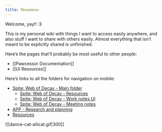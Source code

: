 ```yaml
---
title: Meowmeow
---
```


Welcome, yay!! :3

This is my personal wiki with things I want to access easily anywhere, and also stuff I want to share with others easily. Almost everything that isn’t meant to be explicitly shared is unfinished.

Here’s the pages that’ll probably be most useful to other people:
- [[Pawcessor Documentation]]
- [[UI Resources]]

Here’s links to all the folders for navigation on mobile:
- <a href="/P6">Spite: Web of Decay - Main folder</a>
	- <a href="/P6/_Resources">Spite: Web of Decay - Resources</a>
	- <a href="/P6/_Work/UI">Spite: Web of Decay - Work notes UI</a>
	- <a href="/P6/MeetingNotes">Spite: Web of Decay - Meeting notes</a>
- <a href="/APP/Pre-prod">APP - Research and planning</a>
- <a href="/_Resources">Resources</a>

![[dance-cat-aliicat.gif|300]]